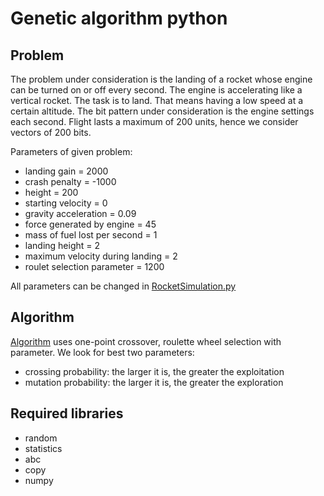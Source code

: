 # Genetic algorithm python

## Problem

The problem under consideration is the landing of a rocket whose engine can be turned on or off every second. The engine is accelerating like a vertical rocket. The task is to land. That means having a low speed at a certain altitude. The bit pattern under consideration is the engine settings each second. Flight lasts a maximum of 200 units, hence we consider vectors of 200 bits.


Parameters of given problem:
- landing gain = 2000
- crash penalty = -1000
- height = 200
- starting velocity = 0
- gravity acceleration = 0.09
- force generated by engine = 45
- mass of fuel lost per second = 1
- landing height = 2
- maximum velocity during landing = 2
- roulet selection parameter = 1200


All parameters can be changed in [RocketSimulation.py](../RocketSimulation.py)
## Algorithm

[Algorithm](https://en.wikipedia.org/wiki/Genetic_algorithm)
uses one-point crossover, roulette wheel selection with parameter. We look for best two parameters:
- crossing probability: the larger it is, the greater the exploitation
- mutation probability: the larger it is, the greater the exploration

## Required libraries
- random
- statistics
- abc
- copy
- numpy
